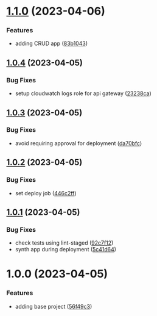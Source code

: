 # [1.1.0](https://github.com/edwardramirez31/cdk-app-template/compare/v1.0.4...v1.1.0) (2023-04-06)


### Features

* adding CRUD app ([83b1043](https://github.com/edwardramirez31/cdk-app-template/commit/83b10438e480fa9448d45b320efa54542c9dee6e))

## [1.0.4](https://github.com/edwardramirez31/cdk-app-template/compare/v1.0.3...v1.0.4) (2023-04-05)


### Bug Fixes

* setup cloudwatch logs role for api gateway ([23238ca](https://github.com/edwardramirez31/cdk-app-template/commit/23238cae3063028ff9d3ca77dbd2ec4250052214))

## [1.0.3](https://github.com/edwardramirez31/cdk-app-template/compare/v1.0.2...v1.0.3) (2023-04-05)


### Bug Fixes

* avoid requiring approval for deployment ([da70bfc](https://github.com/edwardramirez31/cdk-app-template/commit/da70bfc4972f1586216f180d8a35aa6321ee5055))

## [1.0.2](https://github.com/edwardramirez31/cdk-app-template/compare/v1.0.1...v1.0.2) (2023-04-05)


### Bug Fixes

* set deploy job ([446c2ff](https://github.com/edwardramirez31/cdk-app-template/commit/446c2fff10065c25e35d6da42b69a9ff9eb33305))

## [1.0.1](https://github.com/edwardramirez31/cdk-app-template/compare/v1.0.0...v1.0.1) (2023-04-05)


### Bug Fixes

* check tests using lint-staged ([92c7f12](https://github.com/edwardramirez31/cdk-app-template/commit/92c7f126ebf99920c56337015843bd0fb76aafcd))
* synth app during deployment ([5c41d64](https://github.com/edwardramirez31/cdk-app-template/commit/5c41d64bb95f663f792c86b0d34ca1285c2a33c1))

# 1.0.0 (2023-04-05)


### Features

* adding base project ([56f49c3](https://github.com/edwardramirez31/cdk-app-template/commit/56f49c364bdadf3a99d2bbb3d41e03160174a911))
